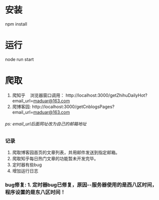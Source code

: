 # 安装
npm install
# 运行
node run start

# 爬取
 1. 爬知乎
    浏览器窗口调用： http://localhost:3000/getZhihuDailyHot?email_url=maduar@163.com
 2. 爬博客园: http://localhost:3000/getCnblogsPages?email_url=maduar@163.com 
 
###### ps: email_url后面网址改为自己的邮箱地址
 
 
### 记录
1. 爬取博客园首页的文章列表，并用邮件发送到指定邮箱。
2. 爬取知乎每日热门文章的功能暂未开发完毕。
3. 定时器有些bug
4. 增加运行日志

### bug修复: 1. 定时器bug已修复，原因--服务器使用的是西八区时间，程序设置的是东八区时间！
